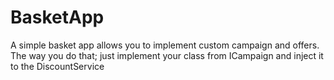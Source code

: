 # BasketApp
A simple basket app allows you to implement custom campaign and offers.
The way you do that; just implement your class from ICampaign and inject it to the DiscountService
